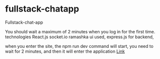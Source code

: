 # fullstack-chatapp
Fullstack-chat-app

You should wait a maximum of 2 minutes when you log in for the first time.
technologies React.js socket.io ramashka ui used, express.js for backend,

when you enter the site, the npm run dev command will start, you need to wait for 2 minutes, and then it will enter the application
[Link](https://fullstack-chatapp-ot4r.onrender.com/)
